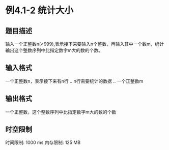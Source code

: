 # 例4.1-2 统计大小

## 题目描述

输入一个正整数n(<999),表示接下来要输入n个整数，再输入其中一个数m，统计输出这个整数序列中比指定数字m大的数的个数。

## 输入格式

一个正整数n，表示接下来有n行
..
n行需要统计的数据
..
一个正整数m

## 输出格式

一个正整数，这个整数序列中比指定数字m大的数的个数

## 时空限制

时间限制: 1000 ms
内存限制: 125 MB
